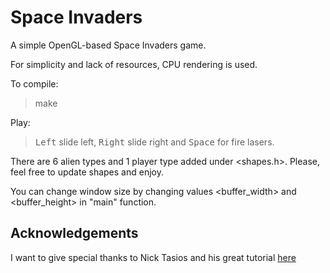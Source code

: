 # Space Invaders

A simple OpenGL-based Space Invaders game.

For simplicity and lack of resources, CPU rendering is used.

To compile:

>make

Play:

><kbd>Left</kbd> slide left, <kbd>Right</kbd> slide right and <kbd>Space</kbd> for fire lasers.

There are 6 alien types and 1 player type added under <shapes.h>. Please, feel free to update shapes and enjoy.

You can change window size by changing values <buffer_width> and <buffer_height> in "main" function.

## Acknowledgements

I want to give special thanks to Nick Tasios and his great tutorial [here](http://nicktasios.nl/posts/space-invaders-from-scratch-part-1.html)
